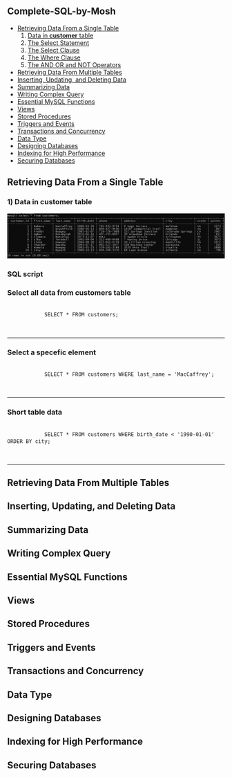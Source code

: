 <h2>Complete-SQL-by-Mosh</h2>
<ul>
<li>
    <a href="#date-from-a-single-table">Retrieving Data From a Single Table</a>
    <ol>
        <li>
            <a href="#data-in-customer-table">Data in <b>customer</b> table</a>
        </li>
        <li>
            <a href="">The Select Statement</a>
        </li>
        <li>
            <a href="#">The Select Clause</a>
        </li>
        <li>
            <a href="#">The Where Clause</a>
        </li>              
        <li>
            <a href="#">The AND OR and NOT Operators</a>
        </li>
    </ol>
</li>
<li>
    <a href="#date-from-a-multiple-table">Retrieving Data From Multiple Tables</a>
</li>
<li>
    <a href="#insert-update-delet-date">Inserting, Updating, and Deleting Data</a>
</li>
<li>
    <a href="#summarizing-data">Summarizing Data</a>
</li>
<li>
    <a href="#write-complex-query">Writing Complex Query</a>
</li>
<li>
    <a href="#essential-mysql-function">Essential MySQL Functions</a>
</li>
<li>
    <a href="#mysql-views">Views</a>
</li>
<li>
    <a href="#stored-procedures">Stored Procedures</a> 
</li>
<li>
    <a href="#trigger-and-events">Triggers and Events</a>
</li>
<li>
    <a href="#transactions-and-concurrency">Transactions and Concurrency</a>
</li>
<li>
    <a href="#mysql-data-type">Data Type</a>
</li>
<li>
    <a href="#mysql-designing-database">Designing Databases</a>
</li>
<li>
    <a href="#indexing-for-high-performance">Indexing for High Performance</a>
</li>
<li>
    <a href="#mysql-securing-databases">Securing Databases</a>
</li>
</ul>
<!--Details about "Data From a Single Start" -->
    <h2 id="date-from-a-single-table">Retrieving Data From a Single Table</h2>
    <h3>1) Data in customer table</h3>
    <img src="git-html/images/customer_table.png" title="All data in customer table"> 
    <h3>SQL script</h3>    
    <h3 id="data-in-customer-table">Select all data from customers table</h3>
    <pre>
        <code>
            SELECT * FROM customers;
        </code>
    </pre>     
    <hr />    
    <h3>Select a specefic element</h3>
    <pre>
        <code>
            SELECT * FROM customers WHERE last_name = 'MacCaffrey';
        </code>
    </pre>
    <hr />    
    <h3>Short table data</h3>
    <pre>
        <code>
            SELECT * FROM customers WHERE birth_date < '1990-01-01' ORDER BY city;
        </code>
    </pre>     
    <!--Details about "Data From a Single END" -->
    <hr />

<h2 id="date-from-a-multiple-table">Retrieving Data From Multiple Tables</h2>
<h2 id="insert-update-delet-date">Inserting, Updating, and Deleting Data</h2>
<h2 id="summarizing-data">Summarizing Data</h2>
<h2 id="write-complex-query">Writing Complex Query</h2>
<h2 id="essential-mysql-function">Essential MySQL Functions</h2>
<h2 id="mysql-views">Views</h2>
<h2 id="stored-procedures">Stored Procedures</h2>
<h2 id="trigger-and-events">Triggers and Events</h2>
<h2 id="transactions-and-concurrency">Transactions and Concurrency</h2>
<h2 id="mysql-data-type">Data Type</h2>
<h2 id="mysql-designing-database">Designing Databases</h2>
<h2 id="indexing-for-high-performance">Indexing for High Performance</h2>
<h2 id="mysql-securing-databases">Securing Databases</h2>
